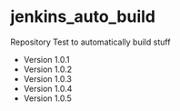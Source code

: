 # jenkins_auto_build
Repository Test to automatically build stuff
- Version 1.0.1
- Version 1.0.2
- Version 1.0.3
- Version 1.0.4
- Version 1.0.5
